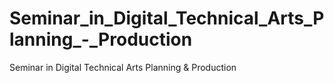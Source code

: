 # Seminar_in_Digital_Technical_Arts_Planning_-_Production
Seminar in Digital Technical Arts Planning &amp; Production
